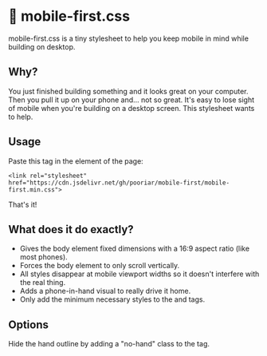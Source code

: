 # 📱 mobile-first.css

mobile-first.css is a tiny stylesheet to help you keep mobile in mind while building on desktop.

## Why?

You just finished building something and it looks great on your computer. Then you pull it up on your phone and... not so great. It's easy to lose sight of mobile when you're building on a desktop screen. This stylesheet wants to help.

## Usage

Paste this tag in the <head> element of the page:

```
<link rel="stylesheet" href="https://cdn.jsdelivr.net/gh/pooriar/mobile-first/mobile-first.min.css">
```
That's it!

## What does it do exactly?

- Gives the body element fixed dimensions with a 16:9 aspect ratio (like most phones).
- Forces the body element to only scroll vertically.
- All styles disappear at mobile viewport widths so it doesn't interfere with the real thing.
- Adds a phone-in-hand visual to really drive it home.
- Only add the minimum necessary styles to the <HTML> and <body> tags.

## Options

Hide the hand outline by adding a "no-hand" class to the <HTML> tag.
